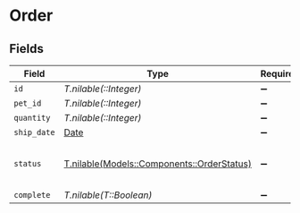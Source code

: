 # Order


## Fields

| Field                                                                            | Type                                                                             | Required                                                                         | Description                                                                      |
| -------------------------------------------------------------------------------- | -------------------------------------------------------------------------------- | -------------------------------------------------------------------------------- | -------------------------------------------------------------------------------- |
| `id`                                                                             | *T.nilable(::Integer)*                                                           | :heavy_minus_sign:                                                               | N/A                                                                              |
| `pet_id`                                                                         | *T.nilable(::Integer)*                                                           | :heavy_minus_sign:                                                               | N/A                                                                              |
| `quantity`                                                                       | *T.nilable(::Integer)*                                                           | :heavy_minus_sign:                                                               | N/A                                                                              |
| `ship_date`                                                                      | [Date](https://ruby-doc.org/stdlib-2.6.1/libdoc/date/rdoc/Date.html)             | :heavy_minus_sign:                                                               | N/A                                                                              |
| `status`                                                                         | [T.nilable(Models::Components::OrderStatus)](../../models/shared/orderstatus.md) | :heavy_minus_sign:                                                               | Order Status - Updated in spec                                                   |
| `complete`                                                                       | *T.nilable(T::Boolean)*                                                          | :heavy_minus_sign:                                                               | N/A                                                                              |